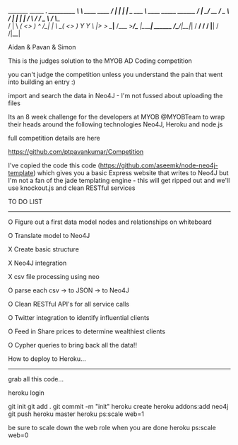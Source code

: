  _______                  _____      ____. _________
 \      \   ____  ____   /  |  |    |    | \_   ___ \  ____   _____ ______
 /   |   \_/ __ \/  _ \ /   |  |_   |    | /    \  \/ /  _ \ /     \\____ \
/    |    \  ___(  <_> )    ^   /\__|    | \     \___(  <_> )  Y Y  \  |_> >
\____|__  /\___  >____/\____   |\________|  \______  /\____/|__|_|  /   __/
        \/     \/           |__|                   \/             \/|__|

 Aidan & Pavan & Simon

This is the judges solution to the MYOB AD Coding competition

you can't judge the competition unless you understand the pain that went into building an entry :)

 import and search the data in Neo4J - I'm not fussed about uploading the files

Its an 8 week challenge for the developers at MYOB @MYOBTeam to wrap their heads around the following technologies
Neo4J, Heroku and node.js

full competition details are here

https://github.com/ptpavankumar/Competition


I've copied the code this code (https://github.com/aseemk/node-neo4j-template) which gives you a
basic Express website that writes to Neo4J but I'm not a fan of the jade templating engine - this will get ripped out
and we'll use knockout.js and clean RESTful services


TO DO LIST
**********

O Figure out a first data model nodes and relationships on whiteboard

O Translate  model to Neo4J

X Create basic structure

X Neo4J integration

X csv file processing using neo

O parse each csv -> to JSON -> to Neo4J

O Clean RESTful API's for all service calls

O Twitter integration to identify influential clients

O Feed in Share prices to determine wealthiest clients

O Cypher queries to bring back all the data!!

How to deploy to Heroku...
**********************

grab all this code...

heroku login

git init
git add .
git commit -m "init"
heroku create
heroku addons:add neo4j
git push heroku master
heroku ps:scale web=1

be sure to scale down the web role when you are done
heroku ps:scale web=0


